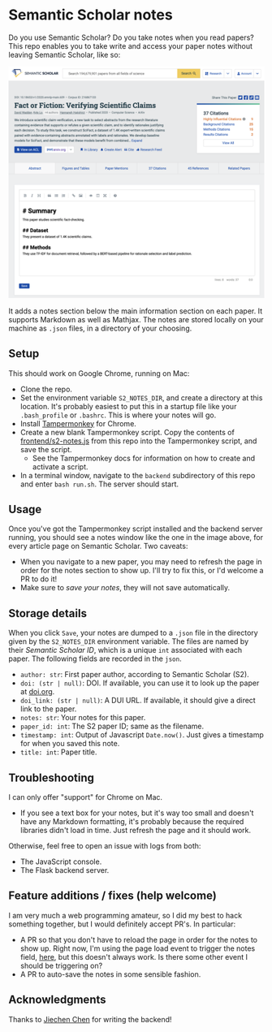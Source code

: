 # Semantic Scholar notes

Do you use Semantic Scholar? Do you take notes when you read papers? This repo enables you to take write and access your paper notes without leaving Semantic Scholar, like so:

<img src="img/example.png" alt="example" width="600"/>

It adds a notes section below the main information section on each paper. It supports Markdown as well as Mathjax. The notes are stored locally on your machine as `.json` files, in a directory of your choosing.

## Setup

This should work on Google Chrome, running on Mac:

- Clone the repo.
- Set the environment variable `S2_NOTES_DIR`, and create a directory at this location. It's probably easiest to put this in a startup file like your `.bash_profile` or `.bashrc`. This is where your notes will go.
- Install [Tampermonkey](https://www.tampermonkey.net) for Chrome.
- Create a new blank Tampermonkey script. Copy the contents of [frontend/s2-notes.js](frontend/s2-notes.js) from this repo into the Tampermonkey script, and save the script.
  - See the Tampermonkey docs for information on how to create and activate a script.
- In a terminal window, navigate to the `backend` subdirectory of this repo and enter `bash run.sh`. The server should start.

## Usage

Once you've got the Tampermonkey script installed and the backend server running, you should see a notes window like the one in the image above, for every article page on Semantic Scholar. Two caveats:

- When you navigate to a new paper, you may need to refresh the page in order for the notes section to show up. I'll try to fix this, or I'd welcome a PR to do it!
- Make sure to *save your notes*, they will not save automatically.

## Storage details

When you click `Save`, your notes are dumped to a `.json` file in the directory given by the `S2_NOTES_DIR` environment variable. The files are named by their *Semantic Scholar ID*, which is a unique `int` associated with each paper. The following fields are recorded in the `json`.

- `author: str`: First paper author, according to Semantic Scholar (S2).
- `doi: (str | null)`: DOI. If available, you can use it to look up the paper at [doi.org](https://www.doi.org/).
- `doi_link: (str | null)`: A DUI URL. If available, it should give a direct link to the paper.
- `notes: str`: Your notes for this paper.
- `paper_id: int`: The S2 paper ID; same as the filename.
- `timestamp: int`: Output of Javascript `Date.now()`. Just gives a timestamp for when you saved this note.
- `title: int`: Paper title.

## Troubleshooting

I can only offer "support" for Chrome on Mac.

- If you see a text box for your notes, but it's way too small and doesn't have any Markdown formatting, it's probably because the required libraries didn't load in time. Just refresh the page and it should work.

Otherwise, feel free to open an issue with logs from both:

- The JavaScript console.
- The Flask backend server.

## Feature additions / fixes (help welcome)

I am very much a web programming amateur, so I did my best to hack something together, but I would definitely accept PR's. In particular:

- A PR so that you don't have to reload the page in order for the notes to show up. Right now, I'm using the page load event to trigger the notes field, [here](frontend/s2-notes.js#L186), but this doesn't always work. Is there some other event I should be triggering on?
- A PR to auto-save the notes in some sensible fashion.

## Acknowledgments

Thanks to [Jiechen Chen](https://www.linkedin.com/in/jiechen-chen/) for writing the backend!
